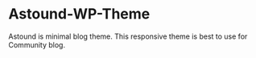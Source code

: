 # Astound-WP-Theme
Astound is minimal blog theme. This responsive theme is best to use for Community blog.

